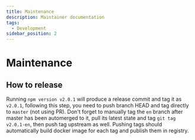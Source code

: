 ```yaml
---
title: Maintenance
description: Maintainer documentation
tags:
  - Development
sidebar_position: 2
---
```


# Maintenance

## How to release

Running `npm version v2.0.1` will produce a release commit and tag it as `v2.0.1`, following this step, you need to push branch HEAD and tag directly to `master` (not using PR). Don't forget to manually tag the `en` branch after master has been automerged to it, pull its latest state and tag `git tag v2.0.1-en`, then push tag upstream as well. Pushing tags should automatically build docker image for each tag and publish them in registry.

